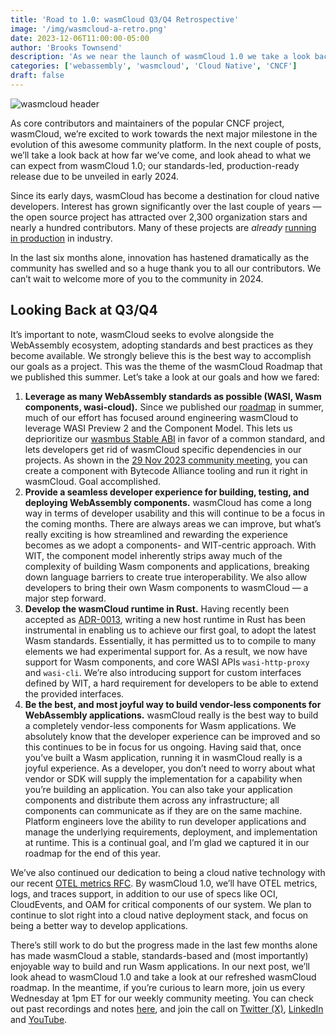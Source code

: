 ```yaml
---
title: 'Road to 1.0: wasmCloud Q3/Q4 Retrospective'
image: '/img/wasmcloud-a-retro.png'
date: 2023-12-06T11:00:00-05:00
author: 'Brooks Townsend'
description: 'As we near the launch of wasmCloud 1.0 we take a look back at the progress wasmCloud has made in the last few months.'
categories: ['webassembly', 'wasmcloud', 'Cloud Native', 'CNCF']
draft: false
---
```


![wasmcloud header](/img/wasmcloud-a-retro.png)

As core contributors and maintainers of the popular CNCF project, wasmCloud, we’re excited to work towards the next major milestone in the evolution of this awesome community platform. In the next couple of posts, we’ll take a look back at how far we’ve come, and look ahead to what we can expect from wasmCloud 1.0; our standards-led, production-ready release due to be unveiled in early 2024.

<!-- truncate -->

Since its early days, wasmCloud has become a destination for cloud native developers. Interest has grown significantly over the last couple of years — the open source project has attracted over 2,300 organization stars and nearly a hundred contributors. Many of these projects are _already_ [running in production](https://www.cncf.io/blog/2022/11/17/better-together-a-kubernetes-and-wasm-case-study/) in industry.

In the last six months alone, innovation has hastened dramatically as the community has swelled and so a huge thank you to all our contributors. We can’t wait to welcome more of you to the community in 2024.

## Looking Back at Q3/Q4

It’s important to note, wasmCloud seeks to evolve alongside the WebAssembly ecosystem, adopting standards and best practices as they become available. We strongly believe this is the best way to accomplish our goals as a project. This was the theme of the wasmCloud Roadmap that we published this summer. Let’s take a look at our goals and how we fared:

1. **Leverage as many WebAssembly standards as possible (WASI, Wasm components, wasi-cloud).** Since we published our [roadmap](https://wasmcloud.com/docs/roadmap) in summer, much of our effort has focused around engineering wasmCloud to leverage WASI Preview 2 and the Component Model. This lets us deprioritize our [wasmbus Stable ABI](https://wasmcloud.com/docs/0.82/hosts/abis/wasmbus/ffi) in favor of a common standard, and lets developers get rid of wasmCloud specific dependencies in our projects. As shown in the [29 Nov 2023 community meeting](https://www.youtube.com/watch?v=GFc0gzvn8Oo), you can create a component with Bytecode Alliance tooling and run it right in wasmCloud. Goal accomplished.
2. **Provide a seamless developer experience for building, testing, and deploying WebAssembly components.** wasmCloud has come a long way in terms of developer usability and this will continue to be a focus in the coming months. There are always areas we can improve, but what’s really exciting is how streamlined and rewarding the experience becomes as we adopt a components- and WIT-centric approach. With WIT, the component model inherently strips away much of the complexity of building Wasm components and applications, breaking down language barriers to create true interoperability. We also allow developers to bring their own Wasm components to wasmCloud — a major step forward.
3. **Develop the wasmCloud runtime in Rust.** Having recently been accepted as [ADR-0013](https://github.com/wasmCloud/wasmCloud/blob/main/adr/0013-transition-feature-focus-to-rust.md), writing a new host runtime in Rust has been instrumental in enabling us to achieve our first goal, to adopt the latest Wasm standards. Essentially, it has permitted us to to compile to many elements we had experimental support for. As a result, we now have support for Wasm components, and core WASI APIs `wasi-http-proxy` and `wasi-cli`. We’re also introducing support for custom interfaces defined by WIT, a hard requirement for developers to be able to extend the provided interfaces.
4. **Be the best, and most joyful way to build vendor-less components for WebAssembly applications.** wasmCloud really is the best way to build a completely vendor-less components for Wasm applications. We absolutely know that the developer experience can be improved and so this continues to be in focus for us ongoing. Having said that, once you’ve built a Wasm application, running it in wasmCloud really is a joyful experience. As a developer, you don’t need to worry about what vendor or SDK will supply the implementation for a capability when you’re building an application. You can also take your application components and distribute them across any infrastructure; all components can communicate as if they are on the same machine. Platform engineers love the ability to run developer applications and manage the underlying requirements, deployment, and implementation at runtime. This is a continual goal, and I’m glad we captured it in our roadmap for the end of this year.

We’ve also continued our dedication to being a cloud native technology with our recent [OTEL metrics RFC](https://github.com/wasmCloud/wasmCloud/issues/664). By wasmCloud 1.0, we’ll have OTEL metrics, logs, and traces support, in addition to our use of specs like OCI, CloudEvents, and OAM for critical components of our system. We plan to continue to slot right into a cloud native deployment stack, and focus on being a better way to develop applications.

There’s still work to do but the progress made in the last few months alone has made wasmCloud a stable, standards-based and (most importantly) enjoyable way to build and run Wasm applications. In our next post, we’ll look ahead to wasmCloud 1.0 and take a look at our refreshed wasmCloud roadmap. In the meantime, if you’re curious to learn more, join us every Wednesday at 1pm ET for our weekly community meeting. You can check out past recordings and notes [here](https://wasmcloud.com/community), and join the call on [Twitter (X)](https://twitter.com/wasmcloud), [LinkedIn](https://www.linkedin.com/company/cosmonic-corp) and [YouTube](https://www.youtube.com/c/wasmCloud).
